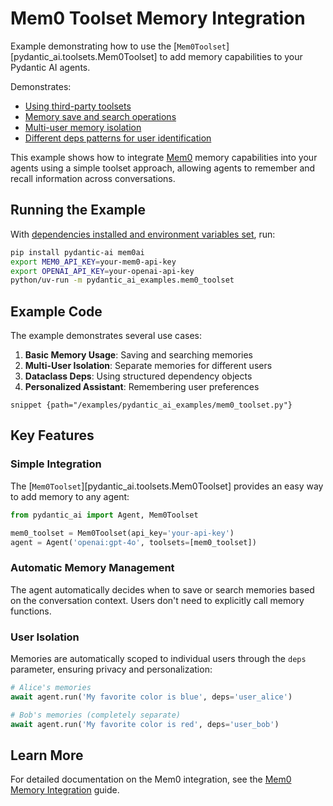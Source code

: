 # Mem0 Toolset Memory Integration

Example demonstrating how to use the [`Mem0Toolset`][pydantic_ai.toolsets.Mem0Toolset] to add memory capabilities to your Pydantic AI agents.

Demonstrates:

* [Using third-party toolsets](../mem0.md)
* [Memory save and search operations](../mem0.md#memory-tools)
* [Multi-user memory isolation](../mem0.md#multi-user-isolation)
* [Different deps patterns for user identification](../mem0.md#user-identification)

This example shows how to integrate [Mem0](https://mem0.ai) memory capabilities into your agents using a simple toolset approach, allowing agents to remember and recall information across conversations.

## Running the Example

With [dependencies installed and environment variables set](./setup.md#usage), run:

```bash
pip install pydantic-ai mem0ai
export MEM0_API_KEY=your-mem0-api-key
export OPENAI_API_KEY=your-openai-api-key
python/uv-run -m pydantic_ai_examples.mem0_toolset
```

## Example Code

The example demonstrates several use cases:

1. **Basic Memory Usage**: Saving and searching memories
2. **Multi-User Isolation**: Separate memories for different users
3. **Dataclass Deps**: Using structured dependency objects
4. **Personalized Assistant**: Remembering user preferences

```snippet {path="/examples/pydantic_ai_examples/mem0_toolset.py"}```

## Key Features

### Simple Integration

The [`Mem0Toolset`][pydantic_ai.toolsets.Mem0Toolset] provides an easy way to add memory to any agent:

```python
from pydantic_ai import Agent, Mem0Toolset

mem0_toolset = Mem0Toolset(api_key='your-api-key')
agent = Agent('openai:gpt-4o', toolsets=[mem0_toolset])
```

### Automatic Memory Management

The agent automatically decides when to save or search memories based on the conversation context. Users don't need to explicitly call memory functions.

### User Isolation

Memories are automatically scoped to individual users through the `deps` parameter, ensuring privacy and personalization:

```python
# Alice's memories
await agent.run('My favorite color is blue', deps='user_alice')

# Bob's memories (completely separate)
await agent.run('My favorite color is red', deps='user_bob')
```

## Learn More

For detailed documentation on the Mem0 integration, see the [Mem0 Memory Integration](../mem0.md) guide.


